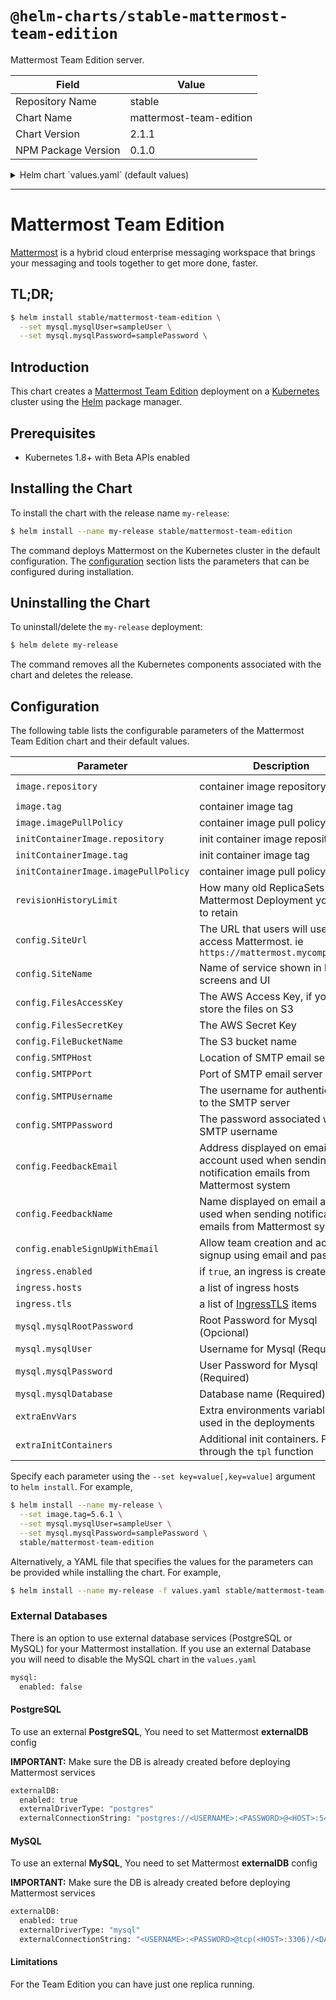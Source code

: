 # `@helm-charts/stable-mattermost-team-edition`

Mattermost Team Edition server.

| Field               | Value                   |
| ------------------- | ----------------------- |
| Repository Name     | stable                  |
| Chart Name          | mattermost-team-edition |
| Chart Version       | 2.1.1                   |
| NPM Package Version | 0.1.0                   |

<details>

<summary>Helm chart `values.yaml` (default values)</summary>

```yaml
# Default values for mattermost-team-edition.
# This is a YAML-formatted file.
# Declare variables to be passed into your templates.
image:
  repository: mattermost/mattermost-team-edition
  tag: 5.6.1
  imagePullPolicy: IfNotPresent

initContainerImage:
  repository: appropriate/curl
  tag: latest
  imagePullPolicy: IfNotPresent

## How many old ReplicaSets for Mattermost Deployment you want to retain
revisionHistoryLimit: 1

## Enable persistence using Persistent Volume Claims
## ref: http://kubernetes.io/docs/user-guide/persistent-volumes/
## ref: https://docs.gitlab.com/ee/install/requirements.html#storage
##
persistence:
  ## This volume persists generated data from users, like images, attachments...
  ##
  data:
    enabled: true
    size: 10Gi
    ## If defined, volume.beta.kubernetes.io/storage-class: <storageClass>
    ## Default: volume.alpha.kubernetes.io/storage-class: default
    ##
    # storageClass:
    accessMode: ReadWriteOnce
  # existingClaim: ""

# Mattermost configuration:
config:
  siteUrl: ''
  siteName: 'Mattermost'
  filesAccessKey:
  filesSecretKey:
  fileBucketName:
  smtpServer:
  smtpPort:
  # empty, TLS, or STARTTLS
  smtpConnection:
  smtpUsername:
  smtpPassword:
  feedbackEmail:
  feedbackName:
  enableSignUpWithEmail: true

service:
  type: ClusterIP
  externalPort: 8065
  internalPort: 8065

ingress:
  enabled: false
  path: /
  annotations:
    # kubernetes.io/ingress.class: nginx
    # certmanager.k8s.io/issuer:  your-issuer
    # nginx.ingress.kubernetes.io/proxy-body-size: 50m
    # nginx.ingress.kubernetes.io/proxy-send-timeout: "600"
    # nginx.ingress.kubernetes.io/proxy-read-timeout: "600"
    # nginx.ingress.kubernetes.io/proxy-buffering: "on"
    # nginx.ingress.kubernetes.io/configuration-snippet: |
    #   proxy_cache mattermost_cache;
    #   proxy_cache_revalidate on;
    #   proxy_cache_min_uses 2;
    #   proxy_cache_use_stale timeout;
    #   proxy_cache_lock on;
    #### To use the nginx cache you will need to set an http-snippet in the ingress-nginx configmap
    #### http-snippet: |
    ####     proxy_cache_path /var/cache/nginx levels=1:2 keys_zone=mattermost_cache:10m max_size=3g inactive=120m use_temp_path=off;
  hosts:
    - mattermost.example.com
  tls:
    # - secretName: mattermost.example.com-tls
    #   hosts:
    #     - mattermost.example.com

auth:
  gitlab:
  #   Enable: "false"
  #   Secret: ""
  #   Id: ""
  #   Scope: ""
  #   AuthEndpoint:
  #   TokenEndpoint:
  #   UserApiEndpoint:

## If use this please disable the mysql chart, setting the config mysql.enable to false
externalDB:
  enabled: false
  # externalDriverType: "postgres" #or mysql
  # externalConnectionString: "postgres://<USERNAME>:<PASSWORD>@<HOST>:5432/<DATABASE_NAME>?sslmode=disable&connect_timeout=10"
  # for mysql: "<USERNAME>:<PASSWORD>@tcp(<HOST>:3306)/<DATABASE_NAME>?charset=utf8mb4,utf8&readTimeout=30s&writeTimeout=30s"
  # When using existingUser and ExistingSecret (for example when configuring to use MM with Gitlab helm charts) you will need to
  # define a initContainer to read those configs and create the database in the existing gitlab and set the config.json
  # See the initContainer example below
  # existingUser: gitlab
  # existingSecret: "gitlab-postgresql-password"

mysql:
  enabled: true
  mysqlRootPassword: ''
  mysqlUser: ''
  mysqlPassword: ''
  mysqlDatabase: mattermost

  repository: mysql
  tag: 5.7
  imagePullPolicy: IfNotPresent

  persistence:
    enabled: true
    ## If defined, storageClassName: <storageClass>
    ## If set to "-", storageClassName: "", which disables dynamic provisioning
    ## If undefined (the default) or set to null, no storageClassName spec is
    ##   set, choosing the default provisioner.  (gp2 on AWS, standard on
    ##   GKE, AWS & OpenStack)
    ##
    storageClass: ''
    accessMode: ReadWriteOnce
    size: 10Gi
  # existingClaim: ""

## Additional env vars
extraEnvVars:
  # This is an example of extra env vars when using with the deployment with GitLab Helm Charts
  # - name: POSTGRES_PASSWORD_GITLAB
  #   valueFrom:
  #     secretKeyRef:
  #       name: gitlab-postgresql-password
  #       key: postgres-password
  # - name: POSTGRES_USER_GITLAB
  #   value: gitlab
  # - name: POSTGRES_HOST_GITLAB
  #   value: gitlab-postgresql
  # - name: POSTGRES_PORT_GITLAB
  #   value: "5432"
  # - name: POSTGRES_DB_NAME_MATTERMOST
  #   value: mm5
  # - name: MM_SQLSETTINGS_DRIVERNAME
  #   value: "postgres"
  # - name: MM_SQLSETTINGS_DATASOURCE
  #   value: postgres://$(POSTGRES_USER_GITLAB):$(POSTGRES_PASSWORD_GITLAB)@$(POSTGRES_HOST_GITLAB):$(POSTGRES_PORT_GITLAB)/$(POSTGRES_DB_NAME_MATTERMOST)?sslmode=disable&connect_timeout=10

## Additional init containers
extraInitContainers: |

# This is an example of extra Init Container when using with the deployment with GitLab Helm Charts
# - name: bootstrap-database
#   image: "postgres:9.6-alpine"
#   imagePullPolicy: IfNotPresent
#   env:
#     - name: POSTGRES_PASSWORD_GITLAB
#       valueFrom:
#         secretKeyRef:
#           name: gitlab-postgresql-password
#           key: postgres-password
#     - name: POSTGRES_USER_GITLAB
#       value: gitlab
#     - name: POSTGRES_HOST_GITLAB
#       value: gitlab-postgresql
#     - name: POSTGRES_PORT_GITLAB
#       value: "5432"
#     - name: POSTGRES_DB_NAME_MATTERMOST
#       value: mm5
#   command:
#     - sh
#     - "-c"
#     - |
#       if PGPASSWORD=$POSTGRES_PASSWORD_GITLAB psql -h $POSTGRES_HOST_GITLAB -p $POSTGRES_PORT_GITLAB -U $POSTGRES_USER_GITLAB -lqt | cut -d \| -f 1 | grep -qw $POSTGRES_DB_NAME_MATTERMOST; then
#       echo "database already exist, exiting initContainer"
#       exit 0
#       else
#       echo "Database does not exist. creating...."
#       PGPASSWORD=$POSTGRES_PASSWORD_GITLAB createdb -h $POSTGRES_HOST_GITLAB -p $POSTGRES_PORT_GITLAB -U $POSTGRES_USER_GITLAB $POSTGRES_DB_NAME_MATTERMOST
#       echo "Done"
#       fi
```

</details>

---

# Mattermost Team Edition

[Mattermost](https://mattermost.com/) is a hybrid cloud enterprise messaging workspace that brings your messaging and tools together to get more done, faster.

## TL;DR;

```bash
$ helm install stable/mattermost-team-edition \
  --set mysql.mysqlUser=sampleUser \
  --set mysql.mysqlPassword=samplePassword \
```

## Introduction

This chart creates a [Mattermost Team Edition](https://mattermost.com/) deployment on a [Kubernetes](http://kubernetes.io)
cluster using the [Helm](https://helm.sh) package manager.

## Prerequisites

- Kubernetes 1.8+ with Beta APIs enabled

## Installing the Chart

To install the chart with the release name `my-release`:

```bash
$ helm install --name my-release stable/mattermost-team-edition
```

The command deploys Mattermost on the Kubernetes cluster in the default configuration. The [configuration](#configuration)
section lists the parameters that can be configured during installation.

## Uninstalling the Chart

To uninstall/delete the `my-release` deployment:

```bash
$ helm delete my-release
```

The command removes all the Kubernetes components associated with the chart and deletes the release.

## Configuration

The following table lists the configurable parameters of the Mattermost Team Edition chart and their default values.

| Parameter                            | Description                                                                                                          | Default                              |
| ------------------------------------ | -------------------------------------------------------------------------------------------------------------------- | ------------------------------------ |
| `image.repository`                   | container image repository                                                                                           | `mattermost/mattermost-team-edition` |
| `image.tag`                          | container image tag                                                                                                  | `5.6.1`                              |
| `image.imagePullPolicy`              | container image pull policy                                                                                          | `IfNotPresent`                       |
| `initContainerImage.repository`      | init container image repository                                                                                      | `appropriate/curl`                   |
| `initContainerImage.tag`             | init container image tag                                                                                             | `latest`                             |
| `initContainerImage.imagePullPolicy` | container image pull policy                                                                                          | `IfNotPresent`                       |
| `revisionHistoryLimit`               | How many old ReplicaSets for Mattermost Deployment you want to retain                                                | `1`                                  |
| `config.SiteUrl`                     | The URL that users will use to access Mattermost. ie `https://mattermost.mycompany.com`                              | ``                                   |
| `config.SiteName`                    | Name of service shown in login screens and UI                                                                        | `Mattermost`                         |
| `config.FilesAccessKey`              | The AWS Access Key, if you want store the files on S3                                                                | ``                                   |
| `config.FilesSecretKey`              | The AWS Secret Key                                                                                                   | ``                                   |
| `config.FileBucketName`              | The S3 bucket name                                                                                                   | ``                                   |
| `config.SMTPHost`                    | Location of SMTP email server                                                                                        | ``                                   |
| `config.SMTPPort`                    | Port of SMTP email server                                                                                            | ``                                   |
| `config.SMTPUsername`                | The username for authenticating to the SMTP server                                                                   | ``                                   |
| `config.SMTPPassword`                | The password associated with the SMTP username                                                                       | ``                                   |
| `config.FeedbackEmail`               | Address displayed on email account used when sending notification emails from Mattermost system                      | ``                                   |
| `config.FeedbackName`                | Name displayed on email account used when sending notification emails from Mattermost system                         | ``                                   |
| `config.enableSignUpWithEmail`       | Allow team creation and account signup using email and password.                                                     | `true`                               |
| `ingress.enabled`                    | if `true`, an ingress is created                                                                                     | `false`                              |
| `ingress.hosts`                      | a list of ingress hosts                                                                                              | `[mattermost.example.com]`           |
| `ingress.tls`                        | a list of [IngressTLS](https://v1-8.docs.kubernetes.io/docs/api-reference/v1.8/#ingresstls-v1beta1-extensions) items | `[]`                                 |
| `mysql.mysqlRootPassword`            | Root Password for Mysql (Opcional)                                                                                   | ""                                   |
| `mysql.mysqlUser`                    | Username for Mysql (Required)                                                                                        | ""                                   |
| `mysql.mysqlPassword`                | User Password for Mysql (Required)                                                                                   | ""                                   |
| `mysql.mysqlDatabase`                | Database name (Required)                                                                                             | "mattermost"                         |
| `extraEnvVars`                       | Extra environments variables to be used in the deployments                                                           |
| `extraInitContainers`                | Additional init containers. Passed through the `tpl` function                                                        | ``                                   |

Specify each parameter using the `--set key=value[,key=value]` argument to `helm install`. For example,

```bash
$ helm install --name my-release \
  --set image.tag=5.6.1 \
  --set mysql.mysqlUser=sampleUser \
  --set mysql.mysqlPassword=samplePassword \
  stable/mattermost-team-edition
```

Alternatively, a YAML file that specifies the values for the parameters can be provided while installing the chart. For example,

```bash
$ helm install --name my-release -f values.yaml stable/mattermost-team-edition
```

### External Databases

There is an option to use external database services (PostgreSQL or MySQL) for your Mattermost installation.
If you use an external Database you will need to disable the MySQL chart in the `values.yaml`

```Bash
mysql:
  enabled: false
```

#### PostgreSQL

To use an external **PostgreSQL**, You need to set Mattermost **externalDB** config

**IMPORTANT:** Make sure the DB is already created before deploying Mattermost services

```Bash
externalDB:
  enabled: true
  externalDriverType: "postgres"
  externalConnectionString: "postgres://<USERNAME>:<PASSWORD>@<HOST>:5432/<DATABASE_NAME>?sslmode=disable&connect_timeout=10"
```

#### MySQL

To use an external **MySQL**, You need to set Mattermost **externalDB** config

**IMPORTANT:** Make sure the DB is already created before deploying Mattermost services

```Bash
externalDB:
  enabled: true
  externalDriverType: "mysql"
  externalConnectionString: "<USERNAME>:<PASSWORD>@tcp(<HOST>:3306)/<DATABASE_NAME>?charset=utf8mb4,utf8&readTimeout=30s&writeTimeout=30s"
```

#### Limitations

For the Team Edition you can have just one replica running.
